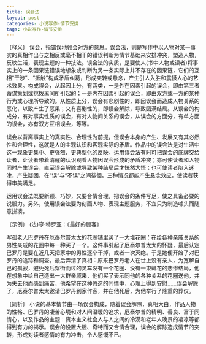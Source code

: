 ```yaml
---
title: 误会法
layout: post
categories: 小说写作-情节安排
tags: 小说写作-情节安排
---
```


〔释义〕 误会，指错误地领会对方的意思。误会法，则是写作中以人物对某一事实的真相作出与之相反或毫不相干的错误判断为情节基础来安排冲突，塑造人物，反映生活，表现主题的一种技法。误会法的实质，是要使人(书中人物或读者)将事实上的一条因果链错误地想象或判断为另一条实际上并不存在的因果链，它们的互相“干涉”、“抵触”构成矛盾纠葛，形成突转或悬念，产生引人入胜和震慑人心的艺术效果。构成误会，从起因上分，有两类，一是外在因素引起的误会，即由第三者蓄谋策划或挑拨离间所引起的；一是内在因素引起的误会，即由双方或一方的某种行为或心理所导致的。从性质上分，误会有悲剧性的，即因误会而造成人物关系的恶化，以致产生了恶果；又有喜剧性的，即误会解除，导致圆满结局。从误会的构成分，有对事实性质的误会，有对人物间关系的误会，从误会的方面分，有单方面的误会，亦有双方互相误会，等等。

误会以背离事实上的真实性、合理性为前提，但误会本身的产生、发展又有其必然性和合理性，这就是人的主观认识和客观实际的矛盾。作品中的误会法是对生活中这一现象更集中、更强烈、更典型化的反映。运用误会法有时可把误会的底牌交给读者，让读者带着清醒的认识观看人物因误会形成的矛盾冲突；亦可使读者和人物同时产生误会，直至误会解除或导致某种结局后才恍然大悟；也可使读者陷入迷津，产生疑团，在“误”与“不误”之间徘徊。三种情况都能产生悬念效应，使读者获得审美满足。

运用误会法既要新颖、巧妙，又要合情合理，把误会的条件写足，使之具备必要的说服力。另外，使用误会法要为刻画人物、表现主题服务，不宜只为制造噱头而随意拼凑。

〔示例〕 (法)亨·特罗亚：《最好的顾客》

写孤老人巴罗丹在厄泰尔普太太的花圈铺里买了一大堆花圈：在给各种亲戚关系的男性亲戚的花圈中每一种买了一个。这件事引起了厄泰尔普太太的怀疑，最后认定巴罗丹是要在近几天把家中的男性逐个干掉，或者一次灭绝。于是她便开始了对巴罗丹的追踪和调查。最后弄清了真相：原来巴罗丹老人在世上没有亲人，为宽解自己的孤寂，避免死后穿街而过的灵车没有一个花圈、没有一束鲜花的悲惨结局，他在想象中给自己造出一大群亲戚来，他们买了表示同他的各种关系的花圈送他，并为失去他而感到痛苦，他希望在这种假造的同情中，心理上得到安慰……误会解除了，厄泰尔普太太邀请巴罗丹到家作客，并在他死后，为他举行了隆重的葬仪。

〔简析〕 小说的基本情节由一场误会构成，随着误会解除，真相大白，作品人物的性格、巴罗丹的凄苦心境和对人间温暖的追求，厄泰尔普的精明、善良、富于同情心，以及作品的主题：资本主义社会人与人之间的冷漠和老年人晚景的凄凉等都得到有力的揭示。误会的设置大胆、奇特而又合情合理，误会的解除造成情节的突转，形成对读者感情的有力冲击，令人感慨不已。 